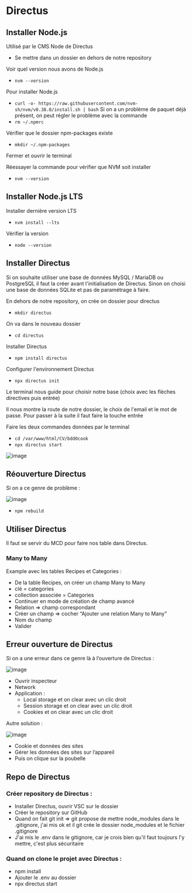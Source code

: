 # Directus

## Installer Node.js

Utilisé par le CMS Node de Directus

- Se mettre dans un dossier en dehors de notre repository

Voir quel version nous avons de Node.js
- ```nvm --version```

Pour installer Node.js
- ```curl -o- https://raw.githubusercontent.com/nvm-sh/nvm/v0.38.0/install.sh | bash```
Si on a un problème de paquet déjà présent, on peut régler le problème avec la commande
- ```rm ~/.npmrc```

Vérifier que le dossier npm-packages existe
- ```mkdir ~/.npm-packages```

Fermer et ouvrir le terminal

Réessayer la commande pour vérifier que NVM soit installer
- ```nvm --version```

## Installer Node.js LTS

Installer dernière version LTS
- ```nvm install --lts```

Vérifier la version
- ```node --version```

## Installer Directus

Si on souhaite utiliser une base de données MySQL / MariaDB ou PostgreSQL il faut la créer avant l'initialisation de Directus.
Sinon on choisi une base de données SQLite et pas de paramétrage à faire.

En dehors de notre repository, on crée on dossier pour directus
- ```mkdir directus```

On va dans le nouveau dossier
- ```cd directus```

Installer Directus
- ```npm install directus```

Configurer l'environnement Directus
- ```npx directus init```

Le terminal nous guide pour choisir notre base (choix avec les flèches directives puis entrée)

Il nous montre la route de notre dossier, le choix de l'email et le mot de passe. Pour passer à la suite il faut faire la touche entrée

Faire les deux commandes données par le terminal
- ```cd /var/www/html/CV/bddOcook```
- ```npx directus start```

![image](https://github.com/WendyAlverde/tips-WendyAlverde/assets/148342924/13964b9b-8cfd-4c87-a78e-14ae576b5654)

## Réouverture Directus
Si on a ce genre de problème :

![image](https://github.com/WendyAlverde/tips-WendyAlverde/assets/148342924/1cc48e34-66cf-400a-a44d-bd743137bf9f)

- ```npm rebuild```

## Utiliser Directus

Il faut se servir du MCD pour faire nos table dans Directus.

### Many to Many

Example avec les tables Recipes et Categories :
- De la table Recipes, on créer un champ Many to Many
- clé = categories
- collection associée = Categories
- Continuer en mode de création de champ avancé
- Relation => champ correspondant
- Créer un champ => cocher “Ajouter une relation Many to Many”
- Nom du champ
- Valider

## Erreur ouverture de Directus

Si on a une erreur dans ce genre là à l’ouverture de Directus : 

![image](https://github.com/WendyAlverde/tips-WendyAlverde/assets/148342924/1199031e-a769-4fae-aef3-aba233e704b6)

- Ouvrir inspecteur
- Network
- Application : 
	- Local storage et on clear avec un clic droit
	- Session storage et on clear avec un clic droit
	- Cookies et on clear avec un clic droit

Autre solution : 

![image](https://github.com/WendyAlverde/tips-WendyAlverde/assets/148342924/ab059997-70f9-4ebb-89e1-5fbe54185ae7)

- Cookie et données des sites
- Gérer les données des sites sur l’appareil
- Puis on clique sur la poubelle

## Repo de Directus

### Créer repository de Directus :

- Installer Directus, ouvrir VSC sur le dossier
- Créer le repository sur GitHub
- Quand on fait git init => git propose de mettre node_modules dans le .gitignore, j'ai mis ok et il git crée le dossier node_modules et le fichier .gitignore
- J'ai mis le .env dans le gitignore, car je crois bien qu'il faut toujours l'y mettre, c'est plus sécuritaire

### Quand on clone le projet avec Directus :

- npm install
- Ajouter le .env au dossier
- npx directus start

